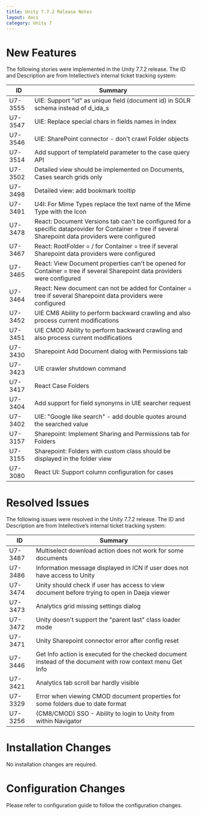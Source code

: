 ```yaml
---
title: Unity 7.7.2 Release Notes
layout: docs
category: Unity 7
---
```


# New Features

The following stories were implemented in the Unity 7.7.2 release. The ID and Description are from Intellective’s internal ticket tracking system:

| ID      | Summary                                                                                                                                                 |
| ------- | --------------------------------------------------------------------------------------------------------------------------------------------------------|
| U7-3555 | UIE: Support "id" as unique field (document id) in SOLR schema instead of d_ida_s                                                                       |
| U7-3547 | UIE: Replace special chars in fields names in index                                                                                                     |
| U7-3546 | UIE: SharePoint connector - don't crawl Folder objects                                                                                                  |
| U7-3514 | Add support of templateId parameter to the case query API                                                                                               |
| U7-3502 | Detailed view should be implemented on Documents, Cases search grids only                                                                               |
| U7-3498 | Detailed view: add bookmark tooltip                                                                                                                     |
| U7-3491 | U4I: For Mime Types replace the text name of the Mime Type with the Icon                                                                                |
| U7-3478 | React: Document Versions tab can't be configured for a specific dataprovider for Container = tree if several Sharepoint data providers were configured  |
| U7-3467 | React: RootFolder = / for Container = tree if several Sharepoint data providers were configured                                                         |
| U7-3465 | React: View Document properties can't be opened for Container = tree if several Sharepoint data providers were configured                               |
| U7-3464 | React: New document can not be added for Container = tree if several Sharepoint data providers were configured                                          |
| U7-3452 | UIE CM8 Ability to perform backward crawling and also process current modifications                                                                     |
| U7-3451 | UIE CMOD Ability to perform backward crawling and also process current modifications                                                                    |
| U7-3430 | Sharepoint Add Document dialog with Permissions tab                                                                                                     |
| U7-3423 | UIE crawler shutdown command                                                                                                                            |
| U7-3417 | React Case Folders                                                                                                                                      |
| U7-3404 | Add support for field synonyms in UIE searcher request                                                                                                  |
| U7-3402 | UIE: "Google like search" - add double quotes around the searched value                                                                                 |
| U7-3157 | Sharepoint: Implement Sharing and Permissions tab for Folders                                                                                           |
| U7-3155 | Sharepoint: Folders with custom class should be displayed in the folder view                                                                            |
| U7-3080 | React UI: Support column configuration for cases                                                                                                        |

# Resolved Issues

The following issues were resolved in the Unity 7.7.2 release. The ID and Description are from Intellective’s internal ticket tracking system:

| ID      | Summary                                                                                                                                                 |
| ------- | --------------------------------------------------------------------------------------------------------------------------------------------------------|
| U7-3487 | Multiselect download action does not work for some documents                                                                                            |
| U7-3486 | Information message displayed in ICN if user does not have access to Unity                                                                              |                  
| U7-3474 | Unity should check if user has access to view document before trying to open in Daeja viewer                                                            |
| U7-3473 | Analytics grid missing settings dialog                                                                                                                  |
| U7-3472 | Unity doesn't support the "parent last" class loader mode                                                                                               |
| U7-3471 | Unity Sharepoint connector error after config reset                                                                                                     |              
| U7-3446 | Get Info action is executed for the checked document instead of the document with row context menu Get Info                                             |
| U7-3421 | Analytics tab scroll bar hardly visible                                                                                                                 |
| U7-3329 | Error when viewing CMOD document properties for some folders due to date format                                                                         |
| U7-3256 | (CM8/CMOD) SSO - Ability to login to Unity from within Navigator                                                                                        |   

# Installation Changes

No installation changes are required.

# Configuration Changes

Please refer to configuration guide to follow the configuration changes.
